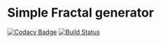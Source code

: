 # Simple Fractal generator

[![Codacy Badge](https://api.codacy.com/project/badge/Grade/fbd8b9de9eeb4b058e73344221bda6ce)](https://www.codacy.com/app/alankasun/Fractals?utm_source=github.com&utm_medium=referral&utm_content=kasvith/Fractals&utm_campaign=badger)
[![Build Status](https://travis-ci.org/kasvith/Fractals.svg?branch=master)](https://travis-ci.org/kasvith/Fractals)
